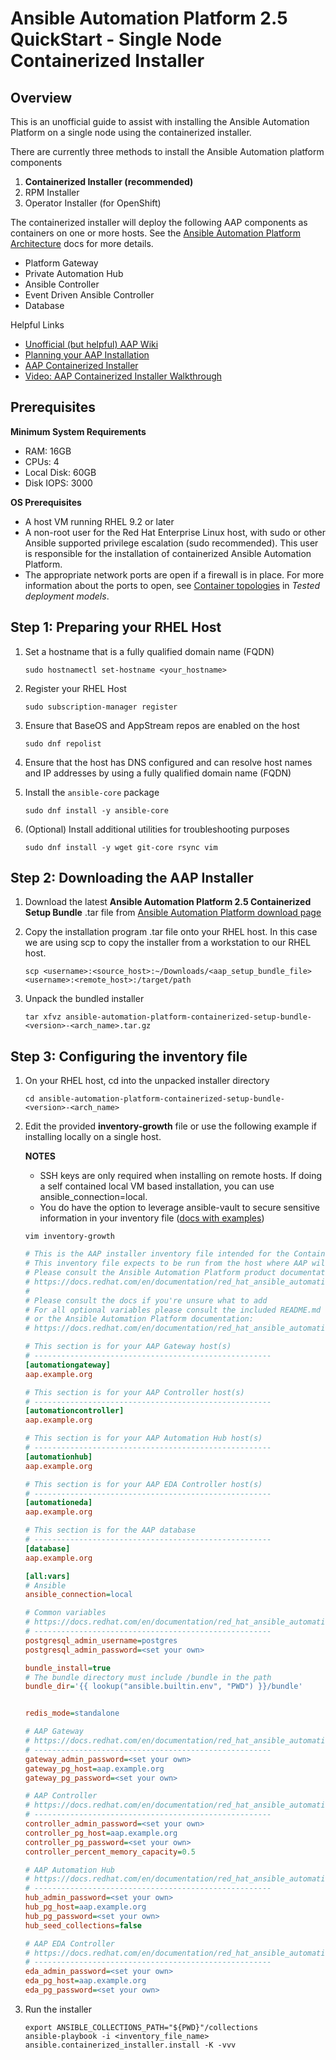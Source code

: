 # Ansible Automation Platform 2.5 QuickStart - Single Node Containerized Installer

## Overview 
This is an unofficial guide to assist with installing the Ansible Automation Platform on a single node using the containerized installer. 

There are currently three methods to install the Ansible Automation platform components

1. **Containerized Installer (recommended)**
2. RPM Installer 
3. Operator Installer (for OpenShift)

The containerized installer will deploy the following AAP components as containers on one or more hosts. See the [Ansible Automation Platform Architecture](https://docs.redhat.com/en/documentation/red_hat_ansible_automation_platform/2.5/html/planning_your_installation/aap_architecture#aap_architecture) docs for more details.
- Platform Gateway
- Private Automation Hub
- Ansible Controller
- Event Driven Ansible Controller
- Database

Helpful Links
- [Unofficial (but helpful) AAP Wiki](https://github.com/naps-sled-sas/aap_wiki)
- [Planning your AAP Installation](https://docs.redhat.com/en/documentation/red_hat_ansible_automation_platform/2.5/html-single/planning_your_installation/index#planning-installation)
- [AAP Containerized Installer](https://docs.redhat.com/en/documentation/red_hat_ansible_automation_platform/2.5/html/containerized_installation/index)
- [Video: AAP Containerized Installer Walkthrough](https://www.youtube.com/watch?v=wUcCeyrCvyg&t=24s&ab_channel=RedHatAnsibleAutomation)

## Prerequisites

**Minimum System Requirements**
- RAM: 16GB 
- CPUs: 4
- Local Disk: 60GB
- Disk IOPS: 3000

**OS Prerequisites**
- A host VM running RHEL 9.2 or later
- A non-root user for the Red Hat Enterprise Linux host, with sudo or other Ansible supported privilege escalation (sudo recommended). This user is responsible for the installation of containerized Ansible Automation Platform.
- The appropriate network ports are open if a firewall is in place. For more information about the ports to open, see [Container topologies](https://docs.redhat.com/en/documentation/red_hat_ansible_automation_platform/2.5/html/tested_deployment_models/container-topologies) in *Tested deployment models*.

## Step 1: Preparing your RHEL Host

1. Set a hostname that is a fully qualified domain name (FQDN) 
    ```shell 
    sudo hostnamectl set-hostname <your_hostname>
    ```

2. Register your RHEL Host
    ```shell
    sudo subscription-manager register
    ```

3. Ensure that BaseOS and AppStream repos are enabled on the host

    ```shell
    sudo dnf repolist
    ```
4. Ensure that the host has DNS configured and can resolve host names and IP addresses by using a fully qualified domain name (FQDN)
   
5. Install the ```ansible-core``` package
   ```shell
   sudo dnf install -y ansible-core
   ```
6. (Optional) Install additional utilities for troubleshooting purposes
   ```shell
   sudo dnf install -y wget git-core rsync vim
   ```

## Step 2: Downloading the AAP Installer

1. Download the latest **Ansible Automation Platform 2.5 Containerized Setup Bundle** .tar file from [Ansible Automation Platform download page](https://access.redhat.com/downloads/content/480/ver=2.5/rhel---9/2.5/x86_64/product-software)
   
2.  Copy the installation program .tar file onto your RHEL host. In this case we are using scp to copy the installer from a workstation to our RHEL host.
    ```shell
    scp <username>:<source_host>:~/Downloads/<aap_setup_bundle_file> <username>:<remote_host>:/target/path
    ```
3. Unpack the bundled installer

    ```shell
    tar xfvz ansible-automation-platform-containerized-setup-bundle-<version>-<arch_name>.tar.gz
    ```


## Step 3: Configuring the inventory file

1. On your RHEL host, cd into the unpacked installer directory

    ```shell
    cd ansible-automation-platform-containerized-setup-bundle-<version>-<arch_name>
    ```

2. Edit the provided **inventory-growth** file or use the following example if installing locally on a single host. 
  
    **NOTES** 
    - SSH keys are only required when installing on remote hosts. If doing a self contained local VM based installation, you can use ansible_connection=local.
    - You do have the option to leverage ansible-vault to secure sensitive information in your inventory file ([docs with examples](https://docs.redhat.com/en/documentation/red_hat_ansible_automation_platform/2.5/html/planning_your_installation/about_the_installer_inventory_file#proc-securing_secrets_in_inventory_planning))

    ```shell
    vim inventory-growth
    ```
    
    ```ini 
    # This is the AAP installer inventory file intended for the Container growth deployment topology.
    # This inventory file expects to be run from the host where AAP will be installed.
    # Please consult the Ansible Automation Platform product documentation about this topology's tested hardware configuration.
    # https://docs.redhat.com/en/documentation/red_hat_ansible_automation_platform/2.5/html/tested_deployment_models/container-topologies
    #
    # Please consult the docs if you're unsure what to add
    # For all optional variables please consult the included README.md
    # or the Ansible Automation Platform documentation:
    # https://docs.redhat.com/en/documentation/red_hat_ansible_automation_platform/2.5/html/containerized_installation

    # This section is for your AAP Gateway host(s)
    # -----------------------------------------------------
    [automationgateway]
    aap.example.org

    # This section is for your AAP Controller host(s)
    # -----------------------------------------------------
    [automationcontroller]
    aap.example.org

    # This section is for your AAP Automation Hub host(s)
    # -----------------------------------------------------
    [automationhub]
    aap.example.org

    # This section is for your AAP EDA Controller host(s)
    # -----------------------------------------------------
    [automationeda]
    aap.example.org

    # This section is for the AAP database
    # -----------------------------------------------------
    [database]
    aap.example.org

    [all:vars]
    # Ansible
    ansible_connection=local

    # Common variables
    # https://docs.redhat.com/en/documentation/red_hat_ansible_automation_platform/2.5/html/containerized_installation/appendix-inventory-files-vars#ref-general-inventory-variables
    # -----------------------------------------------------
    postgresql_admin_username=postgres
    postgresql_admin_password=<set your own>

    bundle_install=true
    # The bundle directory must include /bundle in the path
    bundle_dir='{{ lookup("ansible.builtin.env", "PWD") }}/bundle'


    redis_mode=standalone

    # AAP Gateway
    # https://docs.redhat.com/en/documentation/red_hat_ansible_automation_platform/2.5/html/containerized_installation/appendix-inventory-files-vars#ref-gateway-variables
    # -----------------------------------------------------
    gateway_admin_password=<set your own>
    gateway_pg_host=aap.example.org
    gateway_pg_password=<set your own>

    # AAP Controller
    # https://docs.redhat.com/en/documentation/red_hat_ansible_automation_platform/2.5/html/containerized_installation/appendix-inventory-files-vars#ref-controller-variables
    # -----------------------------------------------------
    controller_admin_password=<set your own>
    controller_pg_host=aap.example.org
    controller_pg_password=<set your own>
    controller_percent_memory_capacity=0.5

    # AAP Automation Hub
    # https://docs.redhat.com/en/documentation/red_hat_ansible_automation_platform/2.5/html/containerized_installation/appendix-inventory-files-vars#ref-hub-variables
    # -----------------------------------------------------
    hub_admin_password=<set your own>
    hub_pg_host=aap.example.org
    hub_pg_password=<set your own>
    hub_seed_collections=false

    # AAP EDA Controller
    # https://docs.redhat.com/en/documentation/red_hat_ansible_automation_platform/2.5/html/containerized_installation/appendix-inventory-files-vars#event-driven-ansible-controller
    # -----------------------------------------------------
    eda_admin_password=<set your own>
    eda_pg_host=aap.example.org
    eda_pg_password=<set your own>
    ```

3. Run the installer

    ```shell
    export ANSIBLE_COLLECTIONS_PATH="${PWD}"/collections
    ansible-playbook -i <inventory_file_name> ansible.containerized_installer.install -K -vvv
    ```




